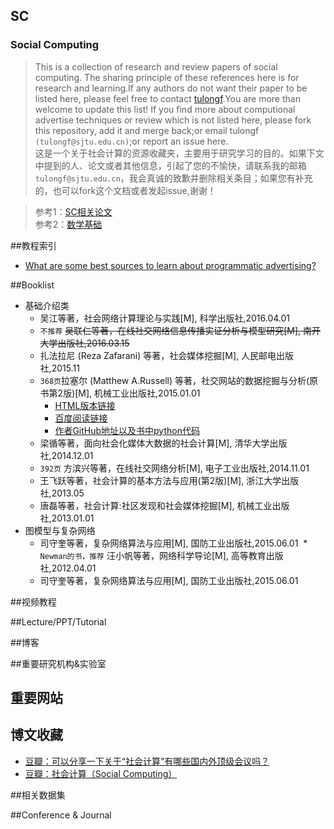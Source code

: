 ## SC<br>
### Social Computing
> This is a collection of research and review papers of social computing. The sharing principle of these references here is for research and learning.If any authors do not want their paper to be listed here, please feel free to contact [tulongf](https://github.com/Tulongf/).You are more than welcome to update this list! If you find more about computional advertise techniques or review which is not listed here, please fork this repository, add it and merge back;or email tulongf `(tulongf@sjtu.edu.cn)`;or report an issue here.<br> 
>这是一个关于社会计算的资源收藏夹，主要用于研究学习的目的。如果下文中提到的人、论文或者其他信息，引起了您的不愉快，请联系我的邮箱`tulongf@sjtu.edu.cn`，我会真诚的致歉并删除相关条目；如果您有补充的，也可以fork这个文档或者发起issue,谢谢！<br> 
        
>参考1：[SC相关论文](https://github.com/Tulongf/my-awesome-CA/blob/master/sc.md)<br> 
参考2：[数学基础](https://github.com/Tulongf/awesome-CA/blob/master/math/math.md)<br>

##教程索引
 * [What are some best sources to learn about programmatic advertising?](https://www.quora.com/What-are-some-best-sources-to-learn-about-programmatic-advertising)<br> 

 
##Booklist
* 基础介绍类
  * 吴江等著，社会网络计算理论与实践[M],  科学出版社,2016.04.01
  * `不推荐` ~~吴联仁等著，在线社交网络信息传播实证分析与模型研究[M],  南开大学出版社,2016.03.15~~
  * 扎法拉尼 (Reza Zafarani) 等著，社会媒体挖掘[M], 人民邮电出版社,2015.11
  * `368页`拉塞尔 (Matthew A.Russell)  等著，社交网站的数据挖掘与分析(原书第2版)[M], 机械工业出版社,2015.01.01
    * [HTML版本链接](http://citicbook.baidu.com/ebook/c4ba3b9f81c758f5f61f67e1)
    * [百度阅读链接](http://yuedu.baidu.com/ebook/c4ba3b9f81c758f5f61f67e1)
    * [作者GitHub地址以及书中python代码](https://github.com/ptwobrussell/Mining-the-Social-Web-2nd-Edition)
  * 梁循等著，面向社会化媒体大数据的社会计算[M], 清华大学出版社,2014.12.01
  * `392页` 方滨兴等著，在线社交网络分析[M], 电子工业出版社,2014.11.01
  * 王飞跃等著，社会计算的基本方法与应用(第2版)[M], 浙江大学出版社,2013.05
  * 唐磊等著，社会计算:社区发现和社会媒体挖掘[M], 机械工业出版社,2013.01.01
* 图模型与复杂网络
  * 司守奎等著，复杂网络算法与应用[M], 国防工业出版社,2015.06.01
  * `Newman的书，推荐` 汪小帆等著，网络科学导论[M], 高等教育出版社,2012.04.01
  * 司守奎等著，复杂网络算法与应用[M], 国防工业出版社,2015.06.01

##视频教程


##Lecture/PPT/Tutorial


##博客


##重要研究机构&实验室


## 重要网站

 
## 博文收藏
* [豆瓣：可以分享一下关于“社会计算”有哪些国内外顶级会议吗？](https://www.douban.com/group/topic/33541638/)
* [豆瓣：社会计算（Social Computing）](https://www.douban.com/group/socialcomputing/)
 
##相关数据集


##Conference & Journal


